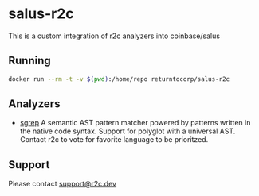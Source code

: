 # salus-r2c

This is a custom integration of r2c analyzers into coinbase/salus

## Running

```bash
docker run --rm -t -v $(pwd):/home/repo returntocorp/salus-r2c
```

## Analyzers

- [sgrep](https://sgrep.dev) A semantic AST pattern matcher powered by patterns written in the native code syntax. Support for polyglot with a universal AST. Contact r2c to vote for favorite language to be prioritzed.

## Support

Please contact support@r2c.dev
